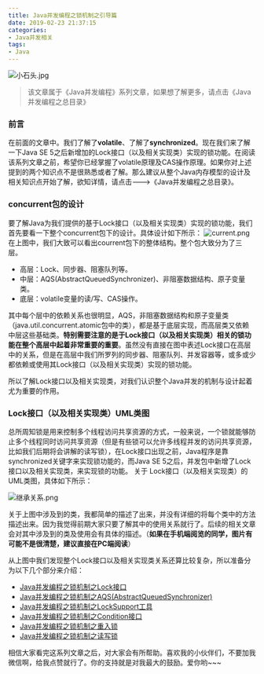 ```yaml
---
title: Java并发编程之锁机制之引导篇
date: 2019-02-23 21:37:15
categories:
- Java并发相关
tags: 
- Java
---
```


![小石头.jpg](https://upload-images.jianshu.io/upload_images/2824145-e64e7be17dce3220.jpg?imageMogr2/auto-orient/strip%7CimageView2/2/w/1240)

>该文章属于《Java并发编程》系列文章，如果想了解更多，请点击《Java并发编程之总目录》

### 前言
在前面的文章中。我们了解了**volatile**、了解了**synchronized**。现在我们来了解一下Java SE 5之后新增加的Lock接口（以及相关实现类）实现的锁功能。在阅读该系列文章之前，希望你已经掌握了volatile原理及CAS操作原理。如果你对上述提到的两个知识点不是很熟悉或者了解。那么建议从整个Java内存模型的设计及相关知识点开始了解，欲知详情，请点击--->《Java并发编程之总目录》。

### concurrent包的设计
要了解Java为我们提供的基于Lock接口（以及相关实现类）实现的锁功能，我们首先要看一下整个concurrent包下的设计。具体设计如下所示：
![current.png](https://upload-images.jianshu.io/upload_images/2824145-db62acff4c900b57.png?imageMogr2/auto-orient/strip%7CimageView2/2/w/1240)
在上图中，我们大致可以看出courrent包下的整体结构。整个包大致分为了三层。
- 高层：Lock、同步器、阻塞队列等。
- 中层：AQS(AbstractQueuedSynchronizer)、非阻塞数据结构、原子变量类。
- 底层：volatile变量的读/写、CAS操作。

其中每个层中的依赖关系也很明显，AQS，非阻塞数据结构和原子变量类（java.util.concurrent.atomic包中的类），都是基于底层实现，而高层类又依赖中层这些基础类。**特别需要注意的是于Lock接口（以及相关实现类）相关的锁功能在整个高层中起着非常重要的重要**。虽然没有直接在图中表述Lock接口在高层中的关系，但是在高层中我们所罗列的同步器、阻塞队列、并发容器等，或多或少都依赖或使用其Lock接口（以及相关实现类）实现的锁功能。

所以了解Lock接口以及相关实现类，对我们认识整个Java并发的机制与设计起着尤为重要的作用。

### Lock接口（以及相关实现类）UML类图
总所周知锁是用来控制多个线程访问共享资源的方式，一般来说，一个锁就能够防止多个线程同时访问共享资源（但是有些锁可以允许多线程并发的访问共享资源，比如我们后期将会讲解的读写锁），在Lock接口出现之前，Java程序是靠synchronized关键字来实现锁功能的，而Java SE 5之后，并发包中新增了Lock接口以及相关实现类，来实现锁的功能。
关于 Lock接口（以及相关实现类）的UML类图，具体如下所示：

![继承关系.png](https://upload-images.jianshu.io/upload_images/2824145-f66e4f7b822bbc33.png?imageMogr2/auto-orient/strip%7CimageView2/2/w/1240)


关于上图中涉及到的类，我都简单的描述了出来，并没有详细的将每个类中的方法描述出来。因为我觉得前期大家只要了解其中的使用关系就行了。后续的相关文章会对其中涉及到的类及使用会有具体的描述。（**如果在手机端阅览的同学，图片有可能不是很清楚，建议直接在PC端阅读**）

从上图中我们发现整个Lock接口以及相关实现类关系还算比较复杂，所以准备分为以下几个部分来介绍：
- [ Java并发编程之锁机制之Lock接口](https://www.jianshu.com/p/6874d9b4f3d8)
- [ Java并发编程之锁机制之AQS(AbstractQueuedSynchronizer)](https://www.jianshu.com/p/a372528f47a3)
- [Java并发编程之锁机制之LockSupport工具](https://www.jianshu.com/p/d0e84096d108)
- [Java并发编程之锁机制之Condition接口](https://www.jianshu.com/p/a22855b8820a)
- [Java并发编程之锁机制之重入锁](https://www.jianshu.com/p/1068960ecd64)
- [Java并发编程之锁机制之读写锁](https://www.jianshu.com/p/416e16eea7da)


相信大家看完这系列文章之后，对大家会有所帮助。喜欢我的小伙伴们，不要加我微信啊，给我点赞就行了。你的支持就是对我最大的鼓励。爱你哟~~~